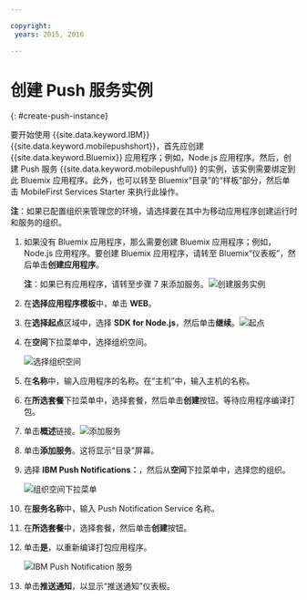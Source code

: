 ```yaml
---

copyright:
 years: 2015, 2016

---
```


# 创建 Push 服务实例
{: #create-push-instance}

要开始使用 {{site.data.keyword.IBM}} {{site.data.keyword.mobilepushshort}}，首先应创建 {{site.data.keyword.Bluemix}} 应用程序；例如，Node.js 应用程序。然后，创建 Push 服务 {{site.data.keyword.mobilepushfull}} 的实例，该实例需要绑定到此 Bluemix 应用程序。此外，也可以转至 Bluemix“目录”的“样板”部分，然后单击 MobileFirst Services Starter 来执行此操作。

**注**：如果已配置组织来管理您的环境，请选择要在其中为移动应用程序创建运行时和服务的组织。


1. 如果没有 Bluemix 应用程序，那么需要创建 Bluemix 应用程序；例如，Node.js 应用程序。要创建 Bluemix 应用程序，请转至 Bluemix“仪表板”，然后单击**创建应用程序**。
	
	**注**：如果已有应用程序，请转至步骤 7 来添加服务。![创建服务实例](images/create_service_instance1.jpg "创建服务实例")

1. 在**选择应用程序模板**中，单击 **WEB**。

3. 在**选择起点**区域中，选择 **SDK for Node.js**，然后单击**继续**。![起点](images/create_service_nodejs2.jpg) 

4. 在**空间**下拉菜单中，选择组织空间。

	![
选择组织空间](images/create_a_service3.jpg)
1. 在**名称**中，输入应用程序的名称。在“主机”中，输入主机的名称。

1. 在**所选套餐**下拉菜单中，选择套餐，然后单击**创建**按钮。等待应用程序编译打包。

1. 单击**概述**链接。![添加服务](images/create_service_add4.jpg)
1. 单击**添加服务**。这将显示“目录”屏幕。

1. 选择 **IBM Push Notifications：**，然后从**空间**下拉菜单中，选择您的组织。

	![组织空间下拉菜单](images/create_service_org.jpg)
1. 在**服务名称**中，输入 Push Notification Service 名称。

1. 在**所选套餐**中，选择套餐，然后单击**创建**按钮。

1. 单击**是**，以重新编译打包应用程序。

	![IBM Push Notification 服务](images/create_service_notification5.jpg)

1. 单击**推送通知**，以显示“推送通知”仪表板。
